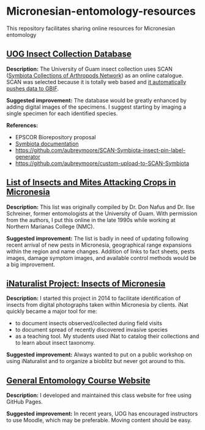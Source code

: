 # Micronesian-entomology-resources
This repository facilitates sharing online resources for Micronesian entomology

## [UOG Insect Collection Database](https://scan-bugs.org/portal/collections/misc/collprofiles.php?collid=180)

**Description:** The University of Guam insect collection uses SCAN ([Symbiota Collections of Arthropods Network](https://scan-bugs.org/portal/index.php)) as an online catalogue. SCAN was selected because it is totally web based and [it automatically pushes data to GBIF](http://www.gbif.org/dataset/56e311e3-43c6-4b99-aa21-af396074d5e3).

**Suggested improvement:** The database would be greatly enhanced by adding digital images of the specimens. I suggest starting by imaging a single specimen for each identified species.

**References:** 
* EPSCOR Biorepository proposal
* [Symbiota documentation](https://biokic.github.io/symbiota-docs/)
* https://github.com/aubreymoore/SCAN-Symbiota-insect-pin-label-generator
* https://github.com/aubreymoore/custom-upload-to-SCAN-Symbiota

## [List of Insects and Mites Attacking Crops in Micronesia](https://aubreymoore.github.io/crop-pest-list/)

**Description:** This list was originally compiled by Dr. Don Nafus and Dr. Ilse Schreiner, former entomologists at the University of Guam. With permission from the authors, I put this online in the late 1990s while working at Northern Marianas College (NMC).

**Suggested improvement:** The list is badly in need of updating following recent arrival of new pests in Micronesia, geographical range expansions within the region and name changes. Addition of links to fact sheets, pests images, damage symptom images, and available control methods would be a big improvement.

## [iNaturalist Project: Insects of Micronesia](https://www.inaturalist.org/projects/insects-of-micronesia)

**Description:** I started this project in 2014 to facilitate identification of insects from digital photographs taken within Micronesia by clients. iNat quickly became a major tool for me:
* to document insects observed/collected during field visits
* to document spread of recently discovered invasive species
* as a teaching tool. My students used iNat to catalog their collections and to learn about insect taxonomy.

**Suggested improvement:** Always wanted to put on a public workshop on using iNaturalist and to organize a bioblitz but never got around to this.

## [General Entomology Course Website](https://aubreymoore.github.io/ALBI-345/)

**Description:** I developed and maintained this class website for free using GitHub Pages.

**Suggested improvement:** In recent years, UOG has encouraged instructors to use Moodle, which may be preferable. Moving content should be easy.
 
